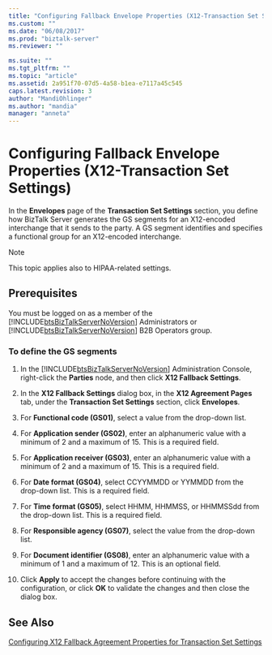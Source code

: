 ```yaml
---
title: "Configuring Fallback Envelope Properties (X12-Transaction Set Settings) | Microsoft Docs"
ms.custom: ""
ms.date: "06/08/2017"
ms.prod: "biztalk-server"
ms.reviewer: ""

ms.suite: ""
ms.tgt_pltfrm: ""
ms.topic: "article"
ms.assetid: 2a951f70-07d5-4a58-b1ea-e7117a45c545
caps.latest.revision: 3
author: "MandiOhlinger"
ms.author: "mandia"
manager: "anneta"
---
```

# Configuring Fallback Envelope Properties (X12-Transaction Set Settings)
In the **Envelopes** page of the **Transaction Set Settings** section, you define how BizTalk Server generates the GS segments for an X12-encoded interchange that it sends to the party. A GS segment identifies and specifies a functional group for an X12-encoded interchange.  
  
> [!NOTE]
>  This topic applies also to HIPAA-related settings.  
  
## Prerequisites  
 You must be logged on as a member of the [!INCLUDE[btsBizTalkServerNoVersion](../includes/btsbiztalkservernoversion-md.md)] Administrators or [!INCLUDE[btsBizTalkServerNoVersion](../includes/btsbiztalkservernoversion-md.md)] B2B Operators group.  
  
### To define the GS segments  
  
1. In the [!INCLUDE[btsBizTalkServerNoVersion](../includes/btsbiztalkservernoversion-md.md)] Administration Console, right-click the **Parties** node, and then click **X12 Fallback Settings**.  
  
2. In the **X12 Fallback Settings** dialog box, in the **X12 Agreement Pages** tab, under the **Transaction Set Settings** section, click **Envelopes**.  
  
3. For **Functional code (GS01)**, select a value from the drop-down list.  
  
4. For **Application sender (GS02)**, enter an alphanumeric value with a minimum of 2 and a maximum of 15. This is a required field.  
  
5. For **Application receiver (GS03)**, enter an alphanumeric value with a minimum of 2 and a maximum of 15. This is a required field.  
  
6. For **Date format (GS04)**, select CCYYMMDD or YYMMDD from the drop-down list. This is a required field.  
  
7. For **Time format (GS05)**, select HHMM, HHMMSS, or HHMMSSdd from the drop-down list. This is a required field.  
  
8. For **Responsible agency (GS07)**, select the value from the drop-down list.  
  
9. For **Document identifier (GS08)**, enter an alphanumeric value with a minimum of 1 and a maximum of 12. This is an optional field.  
  
10. Click **Apply** to accept the changes before continuing with the configuration, or click **OK** to validate the changes and then close the dialog box.  
  
## See Also  
 [Configuring X12 Fallback Agreement Properties for Transaction Set Settings](../core/configuring-x12-fallback-agreement-properties-for-transaction-set-settings.md)